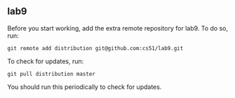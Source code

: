 
## lab9

Before you start working, add the extra remote repository for lab9. To do so, run:

`git remote add distribution git@github.com:cs51/lab9.git`

To check for updates, run:

`git pull distribution master`

You should run this periodically to check for updates.
